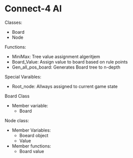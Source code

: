 # Connect-4 AI
Classes:
 - Board
 - Node

Functions:
 - MiniMax: Tree value assignment algeritjem
 - Board_Value: Assign value to board based on rule points
 - Gen_all_pos_board: Generates Board tree to n-depth

Special Varaibles:
 - Root_node: Allways assigned to current game state

Board Class
 - Member variable:
   - Board

Node class:
 - Member Variables:
   - Boeard object
   - Value
 - Member functions:
   - Board value
